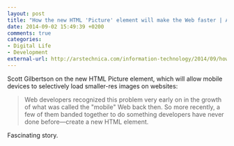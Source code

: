 ```yaml
---
layout: post
title: "How the new HTML 'Picture' element will make the Web faster | Ars Technica"
date: 2014-09-02 15:49:39 +0200
comments: true
categories:
- Digital Life
- Development
external-url: http://arstechnica.com/information-technology/2014/09/how-a-new-html-element-will-make-the-web-faster/
---
```


Scott Gilbertson on the new HTML Picture element, which will allow mobile devices to selectively load smaller-res images on websites:

<blockquote>
Web developers recognized this problem very early on in the growth of what was called the "mobile" Web back then. So more recently, a few of them banded together to do something developers have never done before—create a new HTML element.
</blockquote>

Fascinating story.